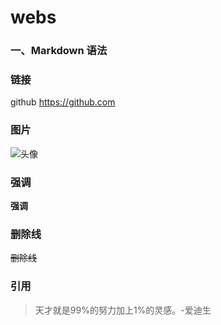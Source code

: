 # webs

### 一、Markdown 语法

### 链接

github <https://github.com>

### 图片

![头像](https://avatars0.githubusercontent.com/u/2120155?v=3&s=40)

### 强调

**强调**

### 删除线

~~删除线~~

### 引用

> 天才就是99%的努力加上1%的灵感。-爱迪生
